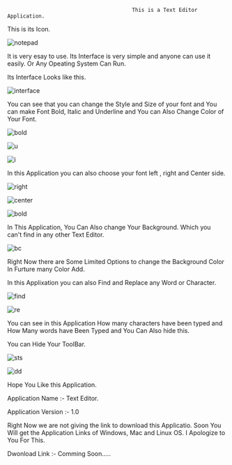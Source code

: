                                             This is a Text Editor Application.
 
 
This is its Icon.
 
 
 ![notepad](https://user-images.githubusercontent.com/74663611/160841252-d8e6d32a-38be-4f34-afda-bd3327d5329f.png)
 
 It is very esay to use. Its Interface is very simple and anyone can use it easily. Or Any Opeating System Can Run.
 
 Its Interface Looks like this.
 
 
 
![interface](https://user-images.githubusercontent.com/74663611/160858547-afb7edea-f545-498a-a62e-0ab7ab272ea5.png)
 
 
 
 
 
 
 
 
 
 
 
 You can see that you can change the Style and Size of your font and You can make Font Bold, Italic and Underline and You can Also Change Color of Your Font.
 
 
 ![bold](https://user-images.githubusercontent.com/74663611/160858601-e5b506b4-765d-466a-9a8f-52568e1a284f.png)

 
 
 
 
 
 
 
 ![u](https://user-images.githubusercontent.com/74663611/160858701-ff815587-ac9e-45dc-b9e2-7c6fc66104ff.png)

 
 
 
 
 
 
 
 
 ![i](https://user-images.githubusercontent.com/74663611/160858758-92c9c206-82b4-4ebe-a916-72448443eee3.png)

 
 
 
 In this Application you can also choose your font left , right and Center side.
 
 
 
 ![right](https://user-images.githubusercontent.com/74663611/160858904-9bf5356c-91f3-4747-b700-ac3365d5606a.png)

 
 
 
 
 
 
 
 ![center](https://user-images.githubusercontent.com/74663611/160858978-ad4c5516-da12-4eb8-b0e5-bc8f6694d85f.png)

 
 
 ![bold](https://user-images.githubusercontent.com/74663611/160859087-bedd6f72-5dac-4597-9a6b-552d781911c3.png)

 
 
 
 
 
 
 In This Application, You Can Also change Your Background. Which you can't find in any other Text Editor.
 
 
 
 
 ![bc](https://user-images.githubusercontent.com/74663611/160859130-fccd930c-8903-4f79-9923-90153f49770c.png)

 
 
 
 
 
 
 
 
 
 
 
 Right Now there are Some Limited Options to change the Background Color In Furture many Color Add.
 
 
 
 
 
 
 In this Applixation you can also Find and Replace any Word or Character.
 
 
 
![find](https://user-images.githubusercontent.com/74663611/161122741-8bc4bc2a-de91-44ed-8a05-23dc43f628e2.png)

 
 
 ![re](https://user-images.githubusercontent.com/74663611/161122829-458e7fdf-15ca-4946-ac7d-c8f0533f235b.png)

 
 
 
 
 You can see in this Application How many characters have been typed and How Many words have Been Typed and You Can Also hide this.
 
 
  You can Hide Your ToolBar.
 
 ![sts](https://user-images.githubusercontent.com/74663611/161122880-f363f628-a732-431f-94d3-dbbf7de3ba45.png)



![dd](https://user-images.githubusercontent.com/74663611/161122925-dfd37483-4fb2-4dde-a894-1a2368024c48.png)

 
 
 
 
 
 
 
 
 
 Hope You Like this Application.
 
 
 
 
 
 
 Application Name :- Text Editor.
 
 
 
 
 
 Application Version :- 1.0
 
 
 Right Now we are not giving the link to download this Applicatio. Soon You Will get the Application Links of Windows, Mac and Linux OS.
 I Apologize to You For This.
 
 
 
 Dwonload Link :- Comming Soon.....
 
 
 
 
 
 
 
 
 
 


